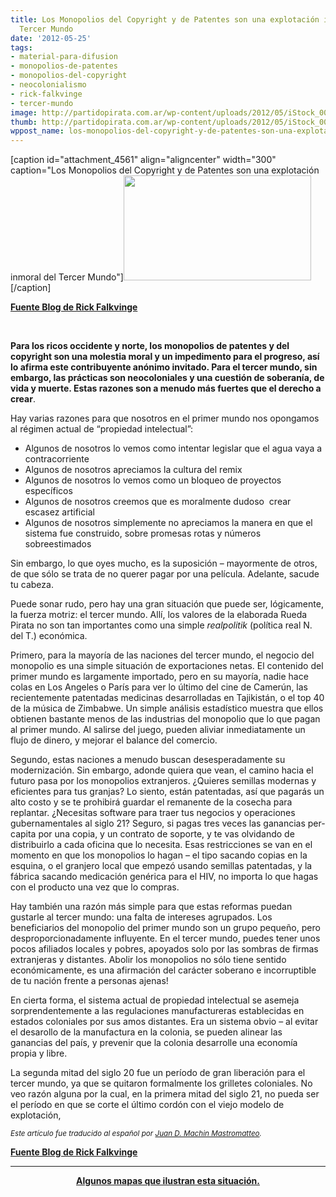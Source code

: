 ```yaml
---
title: Los Monopolios del Copyright y de Patentes son una explotación inmoral del
  Tercer Mundo
date: '2012-05-25'
tags:
- material-para-difusion
- monopolios-de-patentes
- monopolios-del-copyright
- neocolonialismo
- rick-falkvinge
- tercer-mundo
image: http://partidopirata.com.ar/wp-content/uploads/2012/05/iStock_000010211997Small-646x363.jpg
thumb: http://partidopirata.com.ar/wp-content/uploads/2012/05/iStock_000010211997Small-646x363-150x150.jpg
wppost_name: los-monopolios-del-copyright-y-de-patentes-son-una-explotacion-inmoral-del-tercer-mundo
---
```


[caption id="attachment_4561" align="aligncenter" width="300" caption="Los Monopolios del Copyright y de Patentes son una explotación inmoral del Tercer Mundo"]<a href="http://partidopirata.com.ar/wp-content/uploads/2012/05/iStock_000010211997Small-646x363.jpg"><img class="size-medium wp-image-4561" title="iStock_000010211997Small-646x363" src="http://partidopirata.com.ar/wp-content/uploads/2012/05/iStock_000010211997Small-646x363-300x168.jpg" alt="" width="300" height="168" /></a>[/caption]

<strong><a href="http://es.falkvinge.net/2012/01/24/los-monopolios-del-copyright-y-de-patentes-son-una-explotacion-inmoral-del-tercer-mundo/" target="_blank">Fuente Blog de Rick Falkvinge</a></strong>

&nbsp;

<strong>Para los ricos occidente y norte, los monopolios de patentes y del copyright son una molestia moral y un impedimento para el progreso, así lo afirma este contribuyente anónimo invitado. Para el tercer mundo, sin embargo, las prácticas son neocoloniales y una cuestión de soberanía, de vida y muerte. Estas razones son a menudo más fuertes que el derecho a crear</strong>.

Hay varias razones para que nosotros en el primer mundo nos opongamos al régimen actual de “propiedad intelectual”:
<ul>
	<li>Algunos de nosotros lo vemos como intentar legislar que el agua vaya a contracorriente</li>
	<li>Algunos de nosotros apreciamos la cultura del remix</li>
	<li>Algunos de nosotros lo vemos como un bloqueo de proyectos específicos</li>
	<li>Algunos de nosotros creemos que es moralmente dudoso  crear escasez artificial</li>
	<li>Algunos de nosotros simplemente no apreciamos la manera en que el sistema fue construido, sobre promesas rotas y números sobreestimados</li>
</ul>
Sin embargo, lo que oyes mucho, es la suposición – mayormente de otros, de que sólo se trata de no querer pagar por una película. Adelante, sacude tu cabeza.

Puede sonar rudo, pero hay una gran situación que puede ser, lógicamente, la fuerza motriz: el tercer mundo. Allí, los valores de la elaborada Rueda Pirata no son tan importantes como una simple <em>realpolitik</em> (política real N. del T.) económica.

Primero, para la mayoría de las naciones del tercer mundo, el negocio del monopolio es una simple situación de exportaciones netas. El contenido del primer mundo es largamente importado, pero en su mayoría, nadie hace colas en Los Angeles o París para ver lo último del cine de Camerún, las recientemente patentadas medicinas desarrolladas en Tajikistán, o el top 40 de la música de Zimbabwe. Un simple análisis estadístico muestra que ellos obtienen bastante menos de las industrias del monopolio que lo que pagan al primer mundo. Al salirse del juego, pueden aliviar inmediatamente un flujo de dinero, y mejorar el balance del comercio.

Segundo, estas naciones a menudo buscan desesperadamente su modernización. Sin embargo, adonde quiera que vean, el camino hacia el futuro pasa por los monopolios extranjeros. ¿Quieres semillas modernas y eficientes para tus granjas? Lo siento, están patentadas, así que pagarás un alto costo y se te prohibirá guardar el remanente de la cosecha para replantar. ¿Necesitas software para traer tus negocios y operaciones gubernamentales al siglo 21? Seguro, si pagas tres veces las ganancias per-capita por una copia, y un contrato de soporte, y te vas olvidando de distribuirlo a cada oficina que lo necesita. Esas restricciones se van en el momento en que los monopolios lo hagan – el tipo sacando copias en la esquina, o el granjero local que empezó usando semillas patentadas, y la fábrica sacando medicación genérica para el HIV, no importa lo que hagas con el producto una vez que lo compras.

Hay también una razón más simple para que estas reformas puedan gustarle al tercer mundo: una falta de intereses agrupados. Los beneficiarios del monopolio del primer mundo son un grupo pequeño, pero desproporcionadamente influyente. En el tercer mundo, puedes tener unos pocos afiliados locales y pobres, apoyados solo por las sombras de firmas extranjeras y distantes. Abolir los monopolios no sólo tiene sentido económicamente, es una afirmación del carácter soberano e incorruptible de tu nación frente a personas ajenas!

En cierta forma, el sistema actual de propiedad intelectual se asemeja sorprendentemente a las regulaciones manufactureras establecidas en estados coloniales por sus amos distantes. Era un sistema obvio – al evitar el desarollo de la manufactura en la colonia, se pueden alinear las ganancias del país, y prevenir que la colonia desarrolle una economía propia y libre.

La segunda mitad del siglo 20 fue un período de gran liberación para el tercer mundo, ya que se quitaron formalmente los grilletes coloniales. No veo razón alguna por la cual, en la primera mitad del siglo 21, no pueda ser el período en que se corte el último cordón con el viejo modelo de explotación,

<small><em>Este artículo fue traducido al español por <a href="http://judamasmas.com">Juan D. Machin Mastromatteo</a>.</em></small>

<strong><a href="http://es.falkvinge.net/2012/01/24/los-monopolios-del-copyright-y-de-patentes-son-una-explotacion-inmoral-del-tercer-mundo/" target="_blank">Fuente Blog de Rick Falkvinge</a>
</strong>

<hr />
<p style="text-align: center;"><strong><a href="http://partidopirata.com.ar/4556/algunos-mapas-para-entender-de-que-hablamos-cuando-hablamos-de-derecho-de-autor-y-patentes">Algunos mapas que ilustran esta situación.</a></strong></p>
